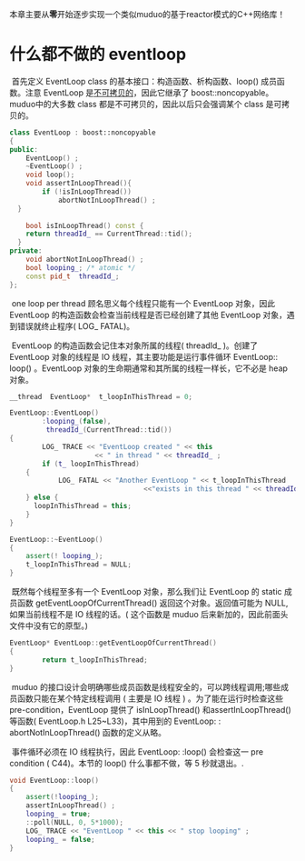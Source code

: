 本章主要从**零**开始逐步实现一个类似muduo的基于reactor模式的C++网络库！



# 什么都不做的 eventloop

​		首先定义 EventLoop class 的基本接口：构造函数、析构函数、loop() 成员函数。注意 EventLoop 是<u>不可拷贝的</u>，因此它继承了 boost::noncopyable。muduo中的大多数 class 都是不可拷贝的，因此以后只会强调某个 class 是可拷贝的。

```c++
class EventLoop : boost::noncopyable
{
public:
	EventLoop() ;
	~EventLoop() ; 
	void loop();
	void assertInLoopThread(){
		if (!isInLoopThread())
			abortNotInLoopThread() ;
  }
  	
	bool isInLoopThread() const {
    return threadId_ == CurrentThread::tid(); 
  }
private:
	void abortNotInLoopThread() ;
	bool looping_; /* atomic */
	const pid_t  threadId_;
}; 
```

​		one loop per thread 顾名思义每个线程只能有一个 EventLoop 对象，因此EventLoop 的构造函数会检查当前线程是否已经创建了其他 EventLoop 对象，遇到错误就终止程序( LOG_ FATAL)。

​		EventLoop 的构造函数会记住本对象所属的线程( threadId_ )。创建了EventLoop 对象的线程是 IO 线程，其主要功能是运行事件循环 EventLoop::
loop() 。EventLoop 对象的生命期通常和其所属的线程一样长，它不必是 heap 对象。

```c++
__thread  EventLoop*  t_loopInThisThread = 0;

EventLoop::EventLoop()
		:looping_(false),
		 threadId_(CurrentThread::tid())
{
		LOG_ TRACE << "EventLoop created " << this 
       				 << " in thread " << threadId_ ;
		if (t_ loopInThisThread)
    {
			LOG_ FATAL << "Another EventLoop " << t_loopInThisThread
								 <<"exists in this thread " << threadId_ ;
    } else {
      loopInThisThread = this;
    }
}

EventLoop::~EventLoop()
{
	assert(! looping_);
	t_loopInThisThread = NULL;
}
```

​		既然每个线程至多有一个 EventLoop 对象，那么我们让 EventLoop 的 static 成员函数   getEventLoopOfCurrentThread() 返回这个对象。返回值可能为 NULL,如果当前线程不是 IO 线程的话。( 这个函数是 muduo 后来新加的，因此前面头文件中没有它的原型。)

```c++
EventLoop* EventLoop::getEventLoopOfCurrentThread()
{
		return t_loopInThisThread;
}
```

​			muduo 的接口设计会明确哪些成员函数是线程安全的，可以跨线程调用;哪些成员函数只能在某个特定线程调用 ( 主要是 IO 线程 ) 。为了能在运行时检查这些 pre-condition，EventLoop 提供了 isInLoopThread() 和assertInLoopThread() 等函数( EventLoop.h L25~L33)，其中用到的 EventLoop: : abortNotInLoopThread() 函数的定义从略。

​		事件循环必须在 IO 线程执行，因此 EventLoop: :loop() 会检查这一 pre condition ( C44)。本节的 loop() 什么事都不做，等 5 秒就退出。.

```c++
void EventLoop::loop()
{
	assert(!looping_);
	assertInLoopThread() ;
	looping_ = true;
	::poll(NULL, 0, 5*1000);
	LOG_ TRACE << "EventLoop " << this << " stop looping" ;
	looping_ = false;
}
```